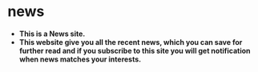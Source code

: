 # news
* **This is a News site.**
* **This website give you all the recent news, which you can save for further read and if you subscribe to this site you will get notification when news matches your interests.**
